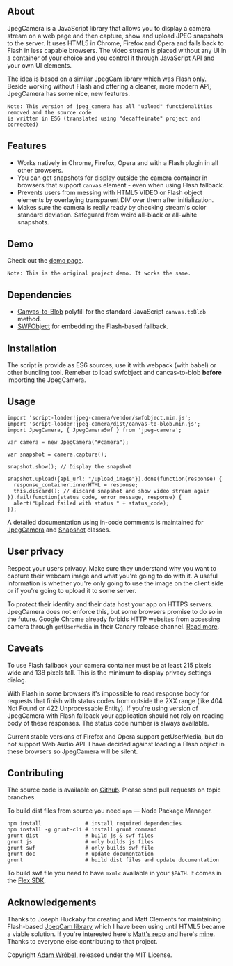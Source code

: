 ## About

JpegCamera is a JavaScript library that allows you to display a camera stream on
a web page and then capture, show and upload JPEG snapshots to the server. It
uses HTML5 in Chrome, Firefox and Opera and falls back to Flash in less capable
browsers. The video stream is placed without any UI in a container of your
choice and you control it through JavaScript API and your own UI elements.

The idea is based on a similar
[JpegCam](https://github.com/mattclements/jpegcam) library which was Flash only.
Beside working without Flash and offering a cleaner, more modern API, JpegCamera
has some nice, new features.

```
Note: This version of jpeg_camera has all "upload" functionalities removed and the source code
is written in ES6 (translated using "decaffeinate" project and corrected)
```

## Features

- Works natively in Chrome, Firefox, Opera and with a Flash plugin in all other
  browsers.
- You can get snapshots for display outside the camera container in browsers
  that support `canvas` element - even when using Flash fallback.
- Prevents users from messing with HTML5 VIDEO or Flash object elements
  by overlaying transparent DIV over them after initialization.
- Makes sure the camera is really ready by checking stream's color standard
  deviation. Safeguard from weird all-black or all-white snapshots.

## Demo

Check out the [demo page](https://amw.github.io/jpeg_camera/demo/).
```
Note: This is the original project demo. It works the same.
```

## Dependencies

- [Canvas-to-Blob](https://github.com/blueimp/JavaScript-Canvas-to-Blob)
  polyfill for the standard JavaScript `canvas.toBlob` method.
- [SWFObject](http://code.google.com/p/swfobject/) for embedding the
  Flash-based fallback.

## Installation

The script is provide as ES6 sources, use it with webpack (with babel) or other bundling tool.
Remeber to load swfobject and cancas-to-blob **before** importing the JpegCamera.

## Usage

```
import 'script-loader!jpeg-camera/vendor/swfobject.min.js';
import 'script-loader!jpeg-camera/dist/canvas-to-blob.min.js';
import JpegCamera, { JpegCameraSwf } from 'jpeg-camera';
```



    var camera = new JpegCamera("#camera");

    var snapshot = camera.capture();

    snapshot.show(); // Display the snapshot

    snapshot.upload({api_url: "/upload_image"}).done(function(response) {
      response_container.innerHTML = response;
      this.discard(); // discard snapshot and show video stream again
    }).fail(function(status_code, error_message, response) {
      alert("Upload failed with status " + status_code);
    });

A detailed documentation using in-code comments is maintained for
[JpegCamera](https://amw.github.io/jpeg_camera/doc/class/JpegCamera.html) and
[Snapshot](https://amw.github.io/jpeg_camera/doc/class/Snapshot.html)
classes.

## User privacy

Respect your users privacy. Make sure they understand why you want to capture
their webcam image and what you're going to do with it. A useful information
is whether you're only going to use the image on the client side or if
you're going to upload it to some server.

To protect their identity and their data host your app on HTTPS servers.
JpegCamera does not enforce this, but some browsers promise to do so in the
future. Google Chrome already forbids HTTP websites from accessing camera
through `getUserMedia` in their Canary release channel.
[Read more](https://sites.google.com/a/chromium.org/dev/Home/chromium-security/deprecating-powerful-features-on-insecure-origins).

## Caveats

To use Flash fallback your camera container must be at least 215 pixels wide and
138 pixels tall. This is the minimum to display privacy settings dialog.

With Flash in some browsers it's impossible to read response body for requests
that finish with status codes from outside the 2XX range (like 404 Not Found or
422 Unprocessable Entity). If you're using version of JpegCamera with Flash
fallback your application should not rely on reading body of these responses.
The status code number is always available.

Current stable versions of Firefox and Opera support getUserMedia, but do not
support Web Audio API. I have decided against loading a Flash object in
these browsers so JpegCamera will be silent.

## Contributing

The source code is available on [Github](https://github.com/amw/jpeg_camera).
Please send pull requests on topic branches.

To build dist files from source you need `npm` — Node Package Manager.

    npm install              # install required dependencies
    npm install -g grunt-cli # install grunt command
    grunt dist               # build js & swf files
    grunt js                 # only builds js files
    grunt swf                # only builds swf file
    grunt doc                # update documentation
    grunt                    # build dist files and update documentation

To build swf file you need to have `mxmlc` available in your `$PATH`. It comes
in the [Flex SDK](http://www.adobe.com/devnet/flex/flex-sdk-download.html).

## Acknowledgements

Thanks to Joseph Huckaby for creating and Matt Clements for maintaining
Flash-based [JpegCam library](http://code.google.com/p/jpegcam/) which I have
been using until HTML5 became a viable solution. If you're interested here's
[Matt's repo](https://github.com/mattclements/jpegcam) and here's
[mine](https://github.com/amw/jpegcam). Thanks to everyone else contributing to
that project.


Copyright [Adam Wróbel](http://adamwrobel.com), released under the MIT License.
